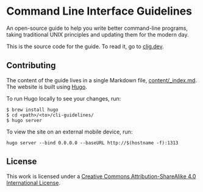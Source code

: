 # Command Line Interface Guidelines

An open-source guide to help you write better command-line programs, taking traditional UNIX principles and updating them for the modern day.

This is the source code for the guide. To read it, go to [clig.dev](https://clig.dev/).

## Contributing

The content of the guide lives in a single Markdown file, [content/_index.md](content/_index.md).
The website is built using [Hugo](https://gohugo.io/).

To run Hugo locally to see your changes, run:

```
$ brew install hugo
$ cd <path>/<to>/cli-guidelines/
$ hugo server
```

To view the site on an external mobile device, run:

```
hugo server --bind 0.0.0.0 --baseURL http://$(hostname -f):1313
```

<!-- TODO: add contact info (how to reach the CLIG creators with questions) -->

## License

This work is licensed under a
[Creative Commons Attribution-ShareAlike 4.0 International License](http://creativecommons.org/licenses/by-sa/4.0/).
